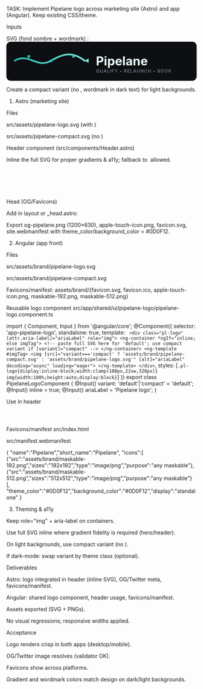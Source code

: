TASK: Implement Pipelane logo across marketing site (Astro) and app (Angular). Keep existing CSS/theme.

Inputs

SVG (fond sombre + wordmark) :
<svg width="680" height="140" viewBox="0 0 680 140" xmlns="http://www.w3.org/2000/svg" role="img" aria-label="Pipelane logo">
  <defs><linearGradient id="plFlow" x1="0%" y1="0%" x2="100%" y2="0%">
    <stop offset="0%" stop-color="#28C0B0"/><stop offset="100%" stop-color="#7CE4D9"/></linearGradient></defs>
  <rect width="680" height="140" rx="16" fill="#0D0F12"/>
  <g transform="translate(20,28)">
    <path d="M10 40 C60 10, 90 70, 140 40 S220 10, 260 40" stroke="url(#plFlow)" stroke-width="6" fill="none" stroke-linecap="round"/>
    <circle cx="60" cy="25" r="5" fill="#28C0B0"/><circle cx="140" cy="40" r="5" fill="#28C0B0"/><circle cx="220" cy="25" r="5" fill="#28C0B0"/>
    <path d="M260 40 l14 -8 v16 z" fill="#7CE4D9"/>
  </g>
  <g transform="translate(320,85)">
    <text x="0" y="0" fill="#E8FCF8" font-family="Space Grotesk, Inter, system-ui" font-weight="700" font-size="44">Pipelane</text>
    <text x="0" y="26" fill="#6B7280" font-family="Inter, system-ui" font-weight="600" font-size="16" letter-spacing="1.4">QUALIFY • RELAUNCH • BOOK</text>
  </g>
</svg>


Create a compact variant (no <rect>, wordmark in dark text) for light backgrounds.

1) Astro (marketing site)

Files

src/assets/pipelane-logo.svg (with <rect>)

src/assets/pipelane-compact.svg (no <rect>)

Header component (src/components/Header.astro)

Inline the full SVG for proper gradients & a11y; fallback to <img> allowed.

<header class="site-header">
  <div class="logo" role="img" aria-label="Pipelane logo">
    <!-- inline the full SVG here -->
  </div>
</header>

<style>
.site-header { display:flex; align-items:center; padding:12px 20px; }
.logo { width:min(280px, 40vw); height:auto; }
@media (max-width:640px){ .logo { width:200px; } }
</style>


Head (OG/Favicons)

Add in layout or _head.astro:

<meta property="og:title" content="Pipelane">
<meta property="og:description" content="Qualify • Relaunch • Book">
<meta property="og:image" content="/og-pipelane.png">
<meta name="twitter:card" content="summary_large_image">
<link rel="icon" href="/favicon.svg" type="image/svg+xml">
<link rel="alternate icon" href="/favicon.ico">
<link rel="apple-touch-icon" href="/apple-touch-icon.png">
<link rel="manifest" href="/site.webmanifest">


Export og-pipelane.png (1200×630), apple-touch-icon.png, favicon.svg, site.webmanifest with theme_color/background_color = #0D0F12.

2) Angular (app front)

Files

src/assets/brand/pipelane-logo.svg

src/assets/brand/pipelane-compact.svg

Favicons/manifest: assets/brand/{favicon.svg, favicon.ico, apple-touch-icon.png, maskable-192.png, maskable-512.png}

Reusable logo component
src/app/shared/ui/pipelane-logo/pipelane-logo.component.ts

import { Component, Input } from '@angular/core';
@Component({
  selector: 'app-pipelane-logo',
  standalone: true,
  template: `
    <div class="pl-logo" [attr.aria-label]="ariaLabel" role="img">
      <ng-container *ngIf="inline; else imgTag">
        <!-- paste full SVG here for 'default'; use compact variant if [variant]="compact" -->
      </ng-container>
      <ng-template #imgTag>
        <img [src]="variant==='compact' ? 'assets/brand/pipelane-compact.svg' : 'assets/brand/pipelane-logo.svg'"
             [alt]="ariaLabel" decoding="async" loading="eager">
      </ng-template>
    </div>`,
  styles: [`.pl-logo{display:inline-block;width:clamp(180px,22vw,320px)} img{width:100%;height:auto;display:block}`]
})
export class PipelaneLogoComponent {
  @Input() variant: 'default'|'compact' = 'default';
  @Input() inline = true;
  @Input() ariaLabel = 'Pipelane logo';
}


Use in header

<header class="app-header">
  <app-pipelane-logo class="header" variant="default" [inline]="true"></app-pipelane-logo>
  <!-- nav ... -->
</header>


Favicons/manifest
src/index.html

<link rel="icon" type="image/svg+xml" href="assets/brand/favicon.svg">
<link rel="alternate icon" href="assets/brand/favicon.ico">
<link rel="apple-touch-icon" href="assets/brand/apple-touch-icon.png">
<link rel="manifest" href="manifest.webmanifest">


src/manifest.webmanifest

{
  "name":"Pipelane","short_name":"Pipelane",
  "icons":[
    {"src":"assets/brand/maskable-192.png","sizes":"192x192","type":"image/png","purpose":"any maskable"},
    {"src":"assets/brand/maskable-512.png","sizes":"512x512","type":"image/png","purpose":"any maskable"}
  ],
  "theme_color":"#0D0F12","background_color":"#0D0F12","display":"standalone"
}

3) Theming & a11y

Keep role="img" + aria-label on containers.

Use full SVG inline where gradient fidelity is required (hero/header).

On light backgrounds, use compact variant (no <rect>).

If dark-mode: swap variant by theme class (optional).

Deliverables

Astro: logo integrated in header (inline SVG), OG/Twitter meta, favicons/manifest.

Angular: shared logo component, header usage, favicons/manifest.

Assets exported (SVG + PNGs).

No visual regressions; responsive widths applied.

Acceptance

Logo renders crisp in both apps (desktop/mobile).

OG/Twitter image resolves (validator OK).

Favicons show across platforms.

Gradient and wordmark colors match design on dark/light backgrounds.